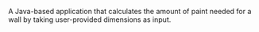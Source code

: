 A Java-based application that calculates the amount of paint needed for a wall by taking user-provided dimensions as input.
